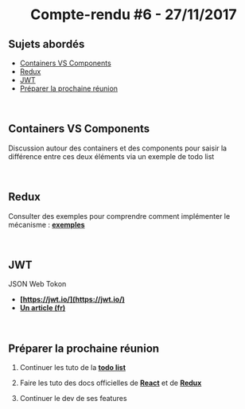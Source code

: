 <center><h1>Compte-rendu #6 - 27/11/2017</h1></center>


## Sujets abordés

* [Containers VS Components](#containers-vs-components)
* [Redux](#redux)
* [JWT](#jwt)
* [Préparer la prochaine réunion](#préparer-la-prochaine-réunion)

<br>

## Containers VS Components

Discussion autour des containers et des components pour saisir la différence entre ces deux éléments via un exemple de todo list

<br>

## Redux

Consulter des exemples pour comprendre comment implémenter le mécanisme : **[exemples](https://github.com/reactjs/redux/tree/master/examples)**

<br>

## JWT

JSON Web Tokon

- **[https://jwt.io/](https://jwt.io/)** 
- **[Un article (fr)](https://www.vaadata.com/blog/fr/jetons-jwt-et-securite-principes-et-cas-dutilisation/)**

<br>

## Préparer la prochaine réunion

1. Continuer les tuto de la **[todo list](/TODO-by-all.md)** 

2. Faire les tuto des docs officielles de **[React](reactjs.org)** et de **[Redux](redux.js.org)**

3. Continuer le dev de ses features